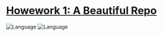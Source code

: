 # [Howework 1: A Beautiful Repo](https://txt.github.io/se24fall/hw1.html)

![Language](https://img.shields.io/badge/Python-3776AB?style=for-the-badge&logo=python&logoColor=white)
![Language](https://img.shields.io/badge/Languages-Python-blue)